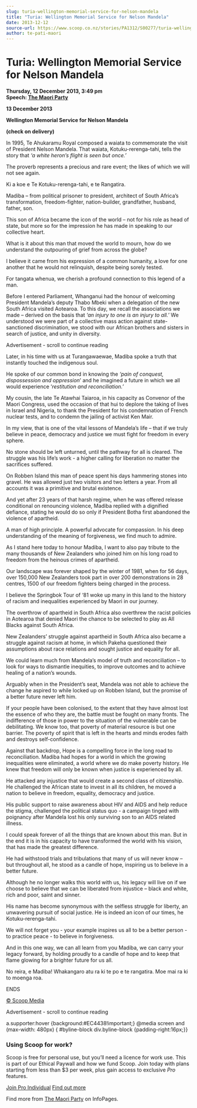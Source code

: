 ```yaml
---
slug: turia-wellington-memorial-service-for-nelson-mandela
title: "Turia: Wellington Memorial Service for Nelson Mandela"
date: 2013-12-12
source-url: https://www.scoop.co.nz/stories/PA1312/S00277/turia-wellington-memorial-service-for-nelson-mandela.htm
author: te-pati-maori
---
```

Turia: Wellington Memorial Service for Nelson Mandela
=====================================================

**Thursday, 12 December 2013, 3:49 pm**  
**Speech: [The Maori Party](https://info.scoop.co.nz/The_Maori_Party)**

**13 December 2013**

**Wellington Memorial Service for Nelson Mandela**

**(check on delivery)**

In 1995, Te Ahukaramu Royal composed a waiata to commemorate the visit of President Nelson Mandela. That waiata, Kotuku-rerenga-tahi, tells the story that _‘a white heron’s flight is seen but once.’_

The proverb represents a precious and rare event; the likes of which we will not see again.

Ki a koe e Te Kotuku-rerenga-tahi, e te Rangatira.

Madiba – from political prisoner to president, architect of South Africa’s transformation, freedom-fighter, nation-builder, grandfather, husband, father, son.

This son of Africa became the icon of the world – not for his role as head of state, but more so for the impression he has made in speaking to our collective heart.

What is it about this man that moved the world to mourn, how do we understand the outpouring of grief from across the globe?

I believe it came from his expression of a common humanity, a love for one another that he would not relinquish, despite being sorely tested.

For tangata whenua, we cherish a profound connection to this legend of a man.

Before I entered Parliament, Whanganui had the honour of welcoming President Mandela’s deputy Thabo Mbeki when a delegation of the new South Africa visited Aotearoa. To this day, we recall the associations we made – derived on the basis that _‘an injury to one is an injury to all.’_ We understood we were part of a collective mass action against state-sanctioned discrimination, we stood with our African brothers and sisters in search of justice, and unity in diversity.

Advertisement - scroll to continue reading





Later, in his time with us at Turangawaewae, Madiba spoke a truth that instantly touched the indigenous soul.

He spoke of our common bond in knowing the _‘pain of conquest, dispossession and oppression_’ and he imagined a future in which we all would experience ‘_restitution and reconciliation.’_

My cousin, the late Te Atawhai Taiaroa, in his capacity as Convenor of the Maori Congress, used the occasion of that hui to deplore the taking of lives in Israel and Nigeria, to thank the President for his condemnation of French nuclear tests, and to condemn the jailing of activist Ken Mair.

In my view, that is one of the vital lessons of Mandela’s life – that if we truly believe in peace, democracy and justice we must fight for freedom in every sphere.

No stone should be left unturned, until the pathway for all is cleared. The struggle was his life’s work - a higher calling for liberation no matter the sacrifices suffered.

On Robben Island this man of peace spent his days hammering stones into gravel. He was allowed just two visitors and two letters a year. From all accounts it was a primitive and brutal existence.

And yet after 23 years of that harsh regime, when he was offered release conditional on renouncing violence, Madiba replied with a dignified defiance, stating he would do so only if President Botha first abandoned the violence of apartheid.

A man of high principle. A powerful advocate for compassion. In his deep understanding of the meaning of forgiveness, we find much to admire.

As I stand here today to honour Madiba, I want to also pay tribute to the many thousands of New Zealanders who joined him on his long road to freedom from the heinous crimes of apartheid.

Our landscape was forever shaped by the winter of 1981, when for 56 days, over 150,000 New Zealanders took part in over 200 demonstrations in 28 centres, 1500 of our freedom fighters being charged in the process.

I believe the Springbok Tour of ‘81 woke up many in this land to the history of racism and inequalities experienced by Maori in our journey.

The overthrow of apartheid in South Africa also overthrew the racist policies in Aotearoa that denied Maori the chance to be selected to play as All Blacks against South Africa.

New Zealanders’ struggle against apartheid in South Africa also became a struggle against racism at home, in which Pakeha questioned their assumptions about race relations and sought justice and equality for all.

We could learn much from Mandela’s model of truth and reconciliation – to look for ways to dismantle inequities, to improve outcomes and to achieve healing of a nation’s wounds.

Arguably when in the President’s seat, Mandela was not able to achieve the change he aspired to while locked up on Robben Island, but the promise of a better future never left him.

If your people have been colonised, to the extent that they have almost lost the essence of who they are, the battle must be fought on many fronts. The indifference of those in power to the situation of the vulnerable can be debilitating. We know too, that poverty of material resource is but one barrier. The poverty of spirit that is left in the hearts and minds erodes faith and destroys self-confidence.

Against that backdrop, Hope is a compelling force in the long road to reconciliation. Madiba had hopes for a world in which the growing inequalities were eliminated, a world where we do make poverty history. He knew that freedom will only be known when justice is experienced by all.

He attacked any injustice that would create a second class of citizenship. He challenged the African state to invest in all its children, he moved a nation to believe in freedom, equality, democracy and justice.

His public support to raise awareness about HIV and AIDS and help reduce the stigma, challenged the political status quo - a campaign tinged with poignancy after Mandela lost his only surviving son to an AIDS related illness.

I could speak forever of all the things that are known about this man. But in the end it is in his capacity to have transformed the world with his vision, that has made the greatest difference.

He had withstood trials and tribulations that many of us will never know – but throughout all, he stood as a candle of hope, inspiring us to believe in a better future.

Although he no longer walks this world with us, his legacy will live on if we choose to believe that we can be liberated from injustice – black and white, rich and poor, saint and sinner.

His name has become synonymous with the selfless struggle for liberty, an unwavering pursuit of social justice. He is indeed an icon of our times, he Kotuku-rerenga-tahi.

We will not forget you - your example inspires us all to be a better person - to practice peace - to believe in forgiveness.

And in this one way, we can all learn from you Madiba, we can carry your legacy forward, by holding proudly to a candle of hope and to keep that flame glowing for a brighter future for us all.

No reira, e Madiba! Whakangaro atu ra ki te po e te rangatira. Moe mai ra ki to moenga roa.

ENDS

[© Scoop Media](http://www.scoop.co.nz/about/terms.html)  

Advertisement - scroll to continue reading



a.supporter:hover {background:#EC4438!important;} @media screen and (max-width: 480px) { #byline-block div.byline-block {padding-right:16px;}}

### Using Scoop for work?

Scoop is free for personal use, but you’ll need a licence for work use. This is part of our Ethical Paywall and how we fund Scoop. Join today with plans starting from less than $3 per week, plus gain access to exclusive _Pro_ features.  
  
[Join Pro Individual](https://pro.scoop.co.nz/Individual/?from=ProIn24) [Find out more](https://pro.scoop.co.nz/using-scoop-for-work/?from=ProIn24)

Find more from [The Maori Party](https://info.scoop.co.nz/The_Maori_Party) on InfoPages.